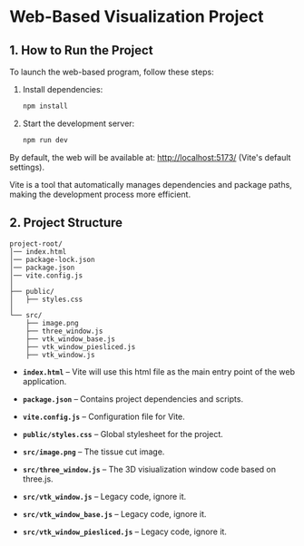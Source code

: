 # Web-Based Visualization Project

## 1. How to Run the Project

To launch the web-based program, follow these steps:

1. Install dependencies:
   ```sh
   npm install
   ```
2. Start the development server:
   ```sh
   npm run dev
   ```

By default, the web will be available at: [http://localhost:5173/](http://localhost:5173/) (Vite's default settings).

Vite is a tool that automatically manages dependencies and package paths, making the development process more efficient.

## 2. Project Structure

```
project-root/
│── index.html
│── package-lock.json
│── package.json
│── vite.config.js
│
├── public/
│   ├── styles.css
│
└── src/
    ├── image.png
    ├── three_window.js
    ├── vtk_window_base.js
    ├── vtk_window_piesliced.js
    ├── vtk_window.js
```

- **`index.html`** – Vite will use this html file as the main entry point of the web application.
- **`package.json`** – Contains project dependencies and scripts.
- **`vite.config.js`** – Configuration file for Vite.
  
- **`public/styles.css`** – Global stylesheet for the project.
  
- **`src/image.png`** – The tissue cut image.
- **`src/three_window.js`** – The 3D visiualization window code based on three.js.
- **`src/vtk_window.js`** – Legacy code, ignore it.
- **`src/vtk_window_base.js`** – Legacy code, ignore it.
- **`src/vtk_window_piesliced.js`** – Legacy code, ignore it.
